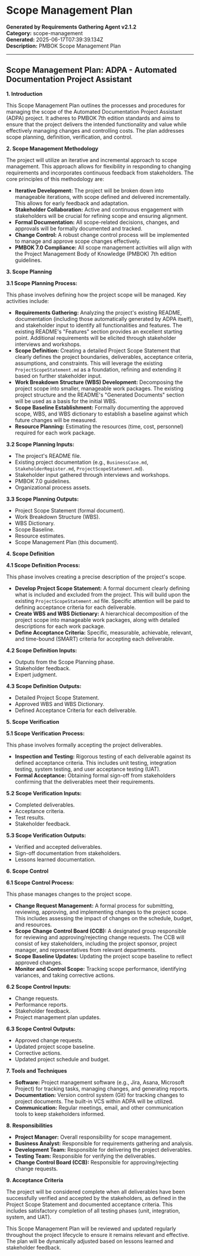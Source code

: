 # Scope Management Plan

**Generated by Requirements Gathering Agent v2.1.2**  
**Category:** scope-management  
**Generated:** 2025-06-17T07:39:39.134Z  
**Description:** PMBOK Scope Management Plan

---

## Scope Management Plan: ADPA - Automated Documentation Project Assistant

**1. Introduction**

This Scope Management Plan outlines the processes and procedures for managing the scope of the Automated Documentation Project Assistant (ADPA) project.  It adheres to PMBOK 7th edition standards and aims to ensure that the project delivers the intended functionality and value while effectively managing changes and controlling costs.  The plan addresses scope planning, definition, verification, and control.

**2. Scope Management Methodology**

The project will utilize an iterative and incremental approach to scope management. This approach allows for flexibility in responding to changing requirements and incorporates continuous feedback from stakeholders.  The core principles of this methodology are:

* **Iterative Development:**  The project will be broken down into manageable iterations, with scope defined and delivered incrementally. This allows for early feedback and adaptation.
* **Stakeholder Collaboration:**  Active and continuous engagement with stakeholders will be crucial for refining scope and ensuring alignment.
* **Formal Documentation:**  All scope-related decisions, changes, and approvals will be formally documented and tracked.
* **Change Control:** A robust change control process will be implemented to manage and approve scope changes effectively.
* **PMBOK 7.0 Compliance:**  All scope management activities will align with the Project Management Body of Knowledge (PMBOK) 7th edition guidelines.


**3. Scope Planning**

**3.1 Scope Planning Process:**

This phase involves defining how the project scope will be managed.  Key activities include:

* **Requirements Gathering:**  Analyzing the project's existing README, documentation (including those automatically generated by ADPA itself), and stakeholder input to identify all functionalities and features.  The existing README's "Features" section provides an excellent starting point.  Additional requirements will be elicited through stakeholder interviews and workshops.
* **Scope Definition:**  Creating a detailed Project Scope Statement that clearly defines the project boundaries, deliverables, acceptance criteria, assumptions, and constraints.  This will leverage the existing `ProjectScopeStatement.md` as a foundation, refining and extending it based on further stakeholder input.
* **Work Breakdown Structure (WBS) Development:**  Decomposing the project scope into smaller, manageable work packages.  The existing project structure and the README's "Generated Documents" section will be used as a basis for the initial WBS.
* **Scope Baseline Establishment:**  Formally documenting the approved scope, WBS, and WBS dictionary to establish a baseline against which future changes will be measured.
* **Resource Planning:**  Estimating the resources (time, cost, personnel) required for each work package.


**3.2 Scope Planning Inputs:**

* The project's README file.
* Existing project documentation (e.g., `BusinessCase.md`, `StakeholderRegister.md`, `ProjectScopeStatement.md`).
* Stakeholder input gathered through interviews and workshops.
* PMBOK 7.0 guidelines.
* Organizational process assets.


**3.3 Scope Planning Outputs:**

* Project Scope Statement (formal document).
* Work Breakdown Structure (WBS).
* WBS Dictionary.
* Scope Baseline.
* Resource estimates.
* Scope Management Plan (this document).


**4. Scope Definition**

**4.1 Scope Definition Process:**

This phase involves creating a precise description of the project's scope.

* **Develop Project Scope Statement:**  A formal document clearly defining what is included and excluded from the project. This will build upon the existing `ProjectScopeStatement.md` file.  Specific attention will be paid to defining acceptance criteria for each deliverable.
* **Create WBS and WBS Dictionary:**  A hierarchical decomposition of the project scope into manageable work packages, along with detailed descriptions for each work package.
* **Define Acceptance Criteria:**  Specific, measurable, achievable, relevant, and time-bound (SMART) criteria for accepting each deliverable.


**4.2 Scope Definition Inputs:**

* Outputs from the Scope Planning phase.
* Stakeholder feedback.
* Expert judgment.


**4.3 Scope Definition Outputs:**

* Detailed Project Scope Statement.
* Approved WBS and WBS Dictionary.
* Defined Acceptance Criteria for each deliverable.


**5. Scope Verification**

**5.1 Scope Verification Process:**

This phase involves formally accepting the project deliverables.

* **Inspection and Testing:**  Rigorous testing of each deliverable against its defined acceptance criteria. This includes unit testing, integration testing, system testing, and user acceptance testing (UAT).
* **Formal Acceptance:**  Obtaining formal sign-off from stakeholders confirming that the deliverables meet their requirements.


**5.2 Scope Verification Inputs:**

* Completed deliverables.
* Acceptance criteria.
* Test results.
* Stakeholder feedback.


**5.3 Scope Verification Outputs:**

* Verified and accepted deliverables.
* Sign-off documentation from stakeholders.
* Lessons learned documentation.


**6. Scope Control**

**6.1 Scope Control Process:**

This phase manages changes to the project scope.

* **Change Request Management:**  A formal process for submitting, reviewing, approving, and implementing changes to the project scope. This includes assessing the impact of changes on the schedule, budget, and resources.
* **Scope Change Control Board (CCB):**  A designated group responsible for reviewing and approving/rejecting change requests.  The CCB will consist of key stakeholders, including the project sponsor, project manager, and representatives from relevant departments.
* **Scope Baseline Updates:**  Updating the project scope baseline to reflect approved changes.
* **Monitor and Control Scope:**  Tracking scope performance, identifying variances, and taking corrective actions.


**6.2 Scope Control Inputs:**

* Change requests.
* Performance reports.
* Stakeholder feedback.
* Project management plan updates.


**6.3 Scope Control Outputs:**

* Approved change requests.
* Updated project scope baseline.
* Corrective actions.
* Updated project schedule and budget.


**7.  Tools and Techniques**

* **Software:** Project management software (e.g., Jira, Asana, Microsoft Project) for tracking tasks, managing changes, and generating reports.
* **Documentation:**  Version control system (Git) for tracking changes to project documents.  The built-in VCS within ADPA will be utilized.
* **Communication:**  Regular meetings, email, and other communication tools to keep stakeholders informed.


**8.  Responsibilities**

* **Project Manager:**  Overall responsibility for scope management.
* **Business Analyst:**  Responsible for requirements gathering and analysis.
* **Development Team:**  Responsible for delivering the project deliverables.
* **Testing Team:**  Responsible for verifying the deliverables.
* **Change Control Board (CCB):**  Responsible for approving/rejecting change requests.


**9.  Acceptance Criteria**

The project will be considered complete when all deliverables have been successfully verified and accepted by the stakeholders, as defined in the Project Scope Statement and documented acceptance criteria.  This includes satisfactory completion of all testing phases (unit, integration, system, and UAT).


This Scope Management Plan will be reviewed and updated regularly throughout the project lifecycle to ensure it remains relevant and effective.  The plan will be dynamically adjusted based on lessons learned and stakeholder feedback.
